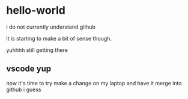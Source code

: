 # hello-world

i do not currently understand github

it is starting to make a bit of sense though.

yuhhhh still getting there

## vscode yup

now it's time to try make a change on my laptop and have it merge into github i guess
